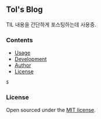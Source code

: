 ## Tol's Blog

TIL 내용을 간단하게 포스팅하는데 사용중.

### Contents

- [Usage](#usage)
- [Development](#development)
- [Author](#author)
- [License](#license)

```bash
$
```

### License

Open sourced under the [MIT license](LICENSE.md).
